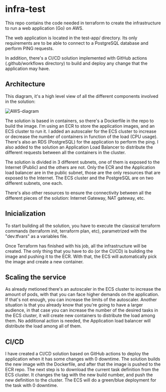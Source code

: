 # infra-test

This repo contains the code needed in terraform to create the infrastructure to run a web application (Go) on AWS.

The web application is located in the test-app/ directory. Its only requirements are to be able to connect to a PostgreSQL database and perform PING requests.

In addition, there's a CI/CD solution implemented with GitHub actions (.github/workflows directory) to build and deploy any change that the application may have.

## Architecture

This diagram, it's a high level view of all the different components involved in the solution:

![AWS-diagram](https://user-images.githubusercontent.com/80314345/234810523-f60088df-facc-432f-8162-b947b4e9e071.jpg)

The solution is based in containers, so there's a Dockerfile in the repo to build the image. I'm using an ECR to store the application images, and an ECS cluster to run it. I added an autoscaler for the ECS cluster to increase or decrease the number of containers in function of the load (CPU usage). There's also an RDS (PostgreSQL) for the application to perform the ping. I also added to the solution an Application Load Balancer to distribute the different requests between all the containers in the cluster.

The solution is divided in 3 different subnets, one of them is exposed to the Internet (Public) and the others are not. Only the ECR and the Application load balancer are in the public subnet, those are the only resources that are exposed to the Internet. The ECS cluster and the PostgreSQL are on two different subnets, one each.

There's also other resources to ensure the connectivity between all the different pieces of the solution: Internet Gateway, NAT gateway, etc.

## Inicialization

To start building all the solution, you have to execute the classical terraform commands (terraform init, terraform plan, etc), parametrized with the "dev.tfvars" as a variables file.

Once Terraform has finished with his job, all the infrastructure will be created. The only thing that you have to do (or the CI/CD) is building the image and pushing it to the ECR. With that, the ECS will automatically pick the image and create a new container.


## Scaling the service

As already metioned there's an autoscaler in the ECS cluster to increase the amount of pods, with that you can face higher demands on the application. If that's not enough, you can increase the limits of the autoscaler. Another situation is that you already know that you're going to have a larger audience, in that case you can increase  the number of the desired tasks in the ECS cluster, it will create new containers to distribute the load among them. No additional action is needed, the Application load balancer will distribute the load among all of them.


## CI/CD

I have created a CI/CD solution based on GitHub actions to deploy the application when it has some changes with 0 downtime. The solution builds the new image with the Dockerfile, and after that the image is pushed to the ECR repo. The next step is to download the current task definition from the ECS cluster. It changes the tag with the new build number, and push the new definition to the cluster. The ECS will do a green/blue deployment for the task with 0 downtime.   